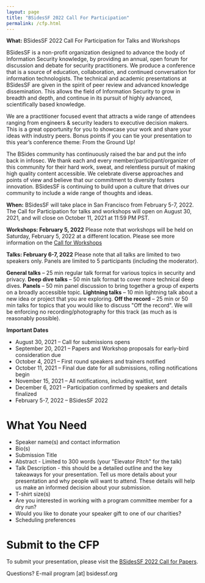 ```yaml
---
layout: page
title: "BSidesSF 2022 Call For Participation"
permalink: /cfp.html
---
```


**What:** BSidesSF 2022 Call For Participation for Talks and Workshops

BSidesSF is a non-profit organization designed to advance the body of Information Security knowledge, by providing an annual, open forum for discussion and debate for security practitioners. We produce a conference that is a source of education, collaboration, and continued conversation for information technologists. The technical and academic presentations at BSidesSF are given in the spirit of peer review and advanced knowledge dissemination. This allows the field of Information Security to grow in breadth and depth, and continue in its pursuit of highly advanced, scientifically based knowledge.

We are a practitioner focused event that attracts a wide range of attendees ranging from engineers & security leaders to executive decision makers. This is a great opportunity for you to showcase your work and share your ideas with industry peers. Bonus points if you can tie your presentation to this year’s conference theme: From the Ground Up!

The BSides community has continuously raised the bar and put the info back in infosec. We thank each and every member/participant/organizer of this community for their hard work, sweat, and relentless pursuit of making high quality content accessible. We celebrate diverse approaches and points of view and believe that our commitment to diversity fosters innovation. BSidesSF is continuing to build upon a culture that drives our community to include a wide range of thoughts and ideas.

**When:** BSidesSF will take place in San Francisco from February 5-7, 2022. The Call for Participation for talks and workshops will open on August 30, 2021, and will close on October 11, 2021 at 11:59 PM PST.

**Workshops: February 5, 2022**
Please note that workshops will be held on Saturday, February 5, 2022 at a different location. Please see more information on the [Call for Workshops](/cfw.html)

**Talks: February 6-7, 2022**
Please note that all talks are limited to two speakers only. Panels are limited to 5 participants (including the moderator).

**General talks** – 25 min regular talk format for various topics in security and privacy.
**Deep dive talks** – 50 min talk format to cover more technical deep dives.
**Panels** – 50 min panel discussion to bring together a group of experts on a broadly accessible topic.
**Lightning talks** – 10 min lightning talk about a new idea or project that you are exploring.
**Off the record** – 25 min or 50 min talks for topics that you would like to discuss "Off the record". We will be enforcing no recording/photography for this track (as much as is reasonably possible).

**Important Dates**
- August 30, 2021 – Call for submissions opens
- September 20, 2021 – Papers and Workshop proposals for early-bird consideration due
- October 4, 2021 – First round speakers and trainers notified
- October 11, 2021 – Final due date for all submissions, rolling notifications begin
- November 15, 2021 – All notifications, including waitlist, sent
- December 6, 2021 – Participation confirmed by speakers and details finalized
- February 5-7, 2022 – BSidesSF 2022

# What You Need
- Speaker name(s) and contact information
- Bio(s)
- Submission Title
- Abstract - Limited to 300 words (your "Elevator Pitch" for the talk)
- Talk Description - this should be a detailed outline and the key takeaways for your presentation. Tell us more details about your presentation and why people will want to attend. These details will help us make an informed decision about your submission.
- T-shirt size(s)
- Are you interested in working with a program committee member for a dry run?
- Would you like to donate your speaker gift to one of our charities?
- Scheduling preferences

# Submit to the CFP
To submit your presentation, please visit the [BSidesSF 2022 Call for Papers](https://www.papercall.io/bsidessf-2022).

Questions? E-mail program [at] bsidessf.org